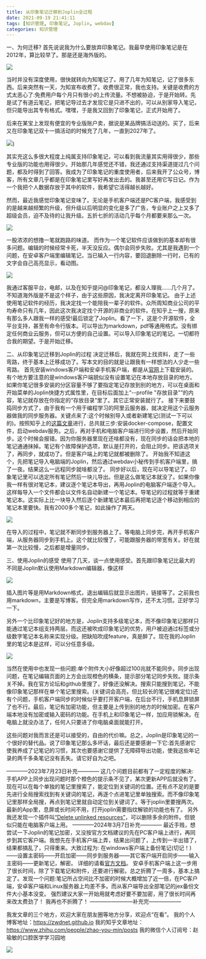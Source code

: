 ```yaml
---
title: 从印象笔记迁移到Joplin全过程
date: 2021-09-19 21:41:11
tags: [知识管理, 印象笔记, Joplin, webdav]
categories: 知识管理
---
```

一、为何迁移?
首先说说我为什么要放弃印象笔记。我最早使用印象笔记是在2012年，算比较早了。那是还是海外版的。

![](https://zymblog-1258069789.cos.ap-chengdu.myqcloud.com/blog0266-joplin/01.jpg)

当时并没有深度使用，很快就转向为知笔记了。用了几年为知笔记，记了很多东西。后来突然有一天，为知宣布收费了。收费很正常，我也支持。关键是收费的方式太恶心了:免费用户每个月只有很小的上传流量。不想被胁迫，于是开始转。先是试了有道云笔记，把笔记导过去才发现它是只进不出的，可以从别家导入笔记，但只能导出其专有格式。嘿嘿，于是我又回到了印象笔记，正式开始用了。

后来在某宝上发现有便宜的专业版账户卖，据说是某品牌搞活动送的。买了，后来又在印象笔记双十一搞活动的时候充了几年，一直到2027年了。

![](https://zymblog-1258069789.cos.ap-chengdu.myqcloud.com/blog0266-joplin/02.jpg))

其实充这么多很大程度上纯属支持印象笔记，可以看到我流量其实用得很少，那些专业版的功能也用得很少。开始那几年感觉还不错，我还通过支持渠道提过几个问题，都及时得到了回答。我成为了印象笔记的重度使用者，后来我开了公众号，博客，所有文章几乎都是在印象笔记里写好再发出去的。我甚至还用它写日记。作为一个我把个人数据存放于其中的软件，我希望它活得越长越好。


然而，最近我感觉印象笔记变味了。无论是手机客户端还是PC客户端，我感受到的是越来越频繁的升级，但升级以后明显的变化是多了广告，专业账户之上又多了超级会员，迫不及待的让我升级。五折七折的活动几乎每个月都要来那么一次。


![](https://zymblog-1258069789.cos.ap-chengdu.myqcloud.com/blog0266-joplin/03.jpg)

一股浓浓的想撸一笔就跑路的味道。
而作为一个笔记软件应该做到的基本却有很多问题。编辑的时候经常卡死，半天没反应。偶尔会同步失败。尤其是我遇到一个问题，在安卓客户端里编辑笔记，当已输入一行内容，要回退删除一行时，已有的文字会自己高亮显示，看动图。


![](https://zymblog-1258069789.cos.ap-chengdu.myqcloud.com/blog0266-joplin/04.gif)

我通过客服平台，电邮，以及在知乎提问@印象笔记，都没人理我……几个月了。
不知道海外版是不是这个样子，由于这些原因，我决定离开印象笔记。
由于上述使用笔记软件的经历，我决定找一个能陪我一辈子的软件。众所周知商业公司的平均寿命只有几年，因此这次我决定找个开源的非商业的软件。在知乎上一搜，原来有那么多人跟我一样的感受!最后锁定了Joplin。看了一下，这是个开源软件，全平台支持，甚至有命令行版本。可以导出为markdown，pdf等通用格式。没有绑定任何商业云服务，但可以方便的自己设置。可以导入印象笔记的笔记。一切都符合我的期望。于是开始迁移。

二、从印象笔记迁移到Joplin的过程
决定迁移后，我就在网上找资料，走了一些弯路，终于基本上迁移成功了。写本文的目的就是让跟我有一样想法的人少走一些弯路。
首先安装windows客户端和安卓手机客户端，都是从[官网](https://joplinapp.org/)上下载安装的。有个地方要注意的是windows客户端貌似没有设置笔记在本地存放目录的地方。如果你笔记很多安装的分区容量不够了要指定笔记存放到别的地方，可以在桌面和开始菜单的Joplin快捷方式属性里，在目标后面加上“--profile "存放目录"”的内容，笔记就存放在你指定的“存放目录”里了。其它正常安装就行了。
接下来要鼓捣同步方式了，由于我有一个用于编程学习的阿里云服务器，就决定用这个云服务器做我的同步服务器。关键点来了:这个时候别导入或者新建笔记(测试一下可以的)。按照知乎上的[这篇文章](https://zhuanlan.zhihu.com/p/360904210)进行，总共就三步:安装docker-compose，配置文件，启动webdav服务。之后，再对手机和电脑客户端进行同步设置，然后开始同步。这个时候会报错。因为你服务器里现在还啥都没有，现在同步的话会把本地的笔记通通抹掉。笔记有个故障保护选项，默认是打开的，会阻止同步。把该选项关了，再同步，就成功了。但是客户端上的笔记就都被删除了。
开始我不知道这个，先把笔记导入电脑端的Joplin，然后通过webdav小秘传到手机客户端里，搞了一夜。结果这么一远程同步就啥都没了。
同步好以后，现在可以导笔记了。印象笔记里可以选定所有笔记然后一块儿导出。但是这么做笔记本就没了。如果你像我一样有很对笔记本，建议逐个笔记本导出，再用Joplin的电脑客户端逐个导入。这样每导入一个文件都会以文件名自动新建一个笔记本。导笔记的过程就等于重建笔记本。这实际上比一块导入然后逐个新建笔记本最后再把笔记逐个移动到相应的笔记本里要快。我有2000多个笔记，如此操作了两天。


![](https://zymblog-1258069789.cos.ap-chengdu.myqcloud.com/blog0266-joplin/05.jpg)



在导入的过程中，笔记就不断同步到服务器上了。等电脑上同步完，再开手机客户端，从服务器同步到手机上。这个就比较慢了，可能跟服务器的带宽有关。好在就第一次比较慢，之后都是增量同步。

三、使用Joplin的感受
使用了几天，谈一点使用感受。首先跟印象笔记比最大的不同是Joplin默认使用Markdown编辑器，像这样

![](https://zymblog-1258069789.cos.ap-chengdu.myqcloud.com/blog0266-joplin/06.jpg)

插入图片等是用Markdown格式，退出编辑后就显示出图片，链接等了。之前我也用markdown，主要是写博客。但完全用markdown写作，还不太习惯。正好学习一下。

另外一个比印象笔记好的地方是，Joplin支持多级笔记本，而不像印象笔记那样只能通过笔记本组支持两层。而这还被吹成印象笔记的优势，用户被迫通过标签或分级数字笔记本名称来实现分级。把缺陷吹成feature，真是醉了。现在我的Joplin里的笔记本是这样，可以分任意多级。

![](https://zymblog-1258069789.cos.ap-chengdu.myqcloud.com/blog0266-joplin/07.jpg)

当然在使用中也发现一些问题:单个附件大小好像超过100兆就不能同步。同步出现问题，在笔记编辑页面的上方会出现橙色的横条，提示部分笔记同步失败。提示条关不掉。我在官方论坛和github里搜了，好像还没解决。搜索只能搜到笔记，不能像印象笔记那样在单个笔记里搜索。(关键词会高亮，但比较长的笔记很难定位)还有个问题，手机客户端同步的时候似乎要打开客户端，在后台不行，手机息屏锁屏了也不行。最后，笔记有加密功能，但主要是上传到别的地方的时候加密。在客户端本地没有加密或输入密码的功能。在手机上和印象笔记一样，加应用锁解决。在电脑上就没办法了，任何人只要进了你电脑桌面就能打开。

这些问题对我而言还是可以接受的，自由的代价嘛。总之，Joplin是印象笔记的一个很好的替代品。说了印象笔记那么多坏话，最后还是要感谢一下它:首先感谢它使我养成了记笔记的习惯，其次也要感谢它提供了无障碍导出功能，使我这些年记录的两千多条笔记没有丢失。请它好自为之吧。



————2023年7月23日补充————
这几个问题目前都有了一定程度的解决:
手机APP上同步出现问题时那个橙色的提示条不见了，某次更新APP后就没有了。
现在可以在每个单独的笔记里搜索了，能定位到关键词的位置。还有点不足的是要先进行全局搜索找到有关键词的笔记，再逐个点进笔记里单独搜索。而不像印象笔记里那样全局搜，再点到笔记里就自动定位到关键词了。等于joplin里要搜两次。
最新的App里，息屏或长时间不用，打开joplin需要指纹解锁的功能也有了。
另外我还发现一个插件叫[“Delete unlinked resources”](https://discourse.joplinapp.org/t/plugin-list/17671)，可以删除多余的附件。但貌似只能在电脑客户端上用。
————2024年3月7日补充————
最近手贱，想尝试一下Joplin的笔记加密，又没按官方文档建议的先在PC客户端上进行，再同步到其它客户端。我想先在手机客户端上弄，结果出问题了，上传到一半出错了，结果都搞乱了，只得重来。大致过程为:
在windows客户端上备份笔记(切记！)——设置主密码——开启加密——同步到服务器——其它客户端开启同步——输入主密码——更新笔记，解密。
详细的请看[官方文档](https://joplinapp.org/help/apps/sync/e2ee)。
安卓手机客户端上这一步用了很长时间，除了下载笔记和附件，还要进行解密。总之折腾了一周多，基本上搞定了。发现一个问题:笔记所占空间比不加密的时候大概增加了近一倍，在PC客户端，安卓客户端和Linux服务器上均差不多。而从客户端导出全部笔记的jex备份文件大小基本没变。
强烈建议大家一开始用就考虑好要不要加密，用了很长时间再来改太费劲了！
我再也不折腾了！
————————补充完——————



我发文章的三个地方，欢迎大家在朋友圈等地方分享，欢迎点“在看”。
我的个人博客地址：https://zwdnet.github.io
我的知乎文章地址： https://www.zhihu.com/people/zhao-you-min/posts
我的微信个人订阅号：赵瑜敏的口腔医学学习园地

![](https://zymblog-1258069789.cos.ap-chengdu.myqcloud.com/other/wx.jpg)
